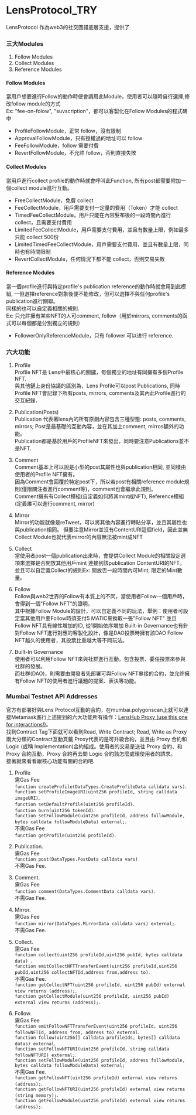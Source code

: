 # LensProtocol_TRY
LensProtocol 作為web3的社交圖譜底層支援，提供了

### 三大Modules
1. Follow Modules
2. Collect Modules
3. Reference Modules

#### Follow Modules
當用戶想要進行Follow的動作時便會調用此Module，使用者可以隨時自行選擇,修改follow module的方式    
Ex: "fee-on-folow", "suvscription"，都可以客製化在Follow Modules的程式碼中  
* ProfileFollowModule，正常 follow，沒有限制  
* ApprovalFollowModule，只有授權過的地址可以 follow  
* FeeFollowModule，follow 需要付費   
* RevertFollowModule，不允許 follow，否則直接失敗  

#### Collect Modules
當用戶進行collect profile的動作時就會呼叫此Function, 所有post都需要附加一個collect module進行互動。  
* FreeCollectModule，免費 collect  
* FeeCollectModule，用戶需要支付一定量的費用（Token）才能 collect  
* TimedFeeCollectModule，用戶只能在內容髮布後的一段時間內進行 collect，且需要支付費用  
* LimitedFeeCollectModule，用戶需要支付費用，並且有數量上限，例如最多只能 collect 500份  
* LimitedTimedFeeCollectModule，用戶需要支付費用，並且有數量上限，同時也有時間限制  
* RevertCollectModule，任何情況下都不能 collect，否則交易失敗  

#### Reference Modules
當一個profile進行與特定profile's publication reference的動作時就會用到此模組, 一但選擇reference對象後便不能修改，但可以選擇不與任何profile's publication進行關聯。   
同樣的也可以自定義相關的規則.  
Ex: 只允許擁有某些NFT的人可comment, follow（用於mirrors, comments的函式可以每個都是分別獨立的規則） 
* FollowerOnlyReferenceModule，只有 follower 可以进行 reference.  

### 六大功能  
1. Profile  
Profile NFT是 Lens中最核心的關鍵，每個獨立的地址有同擁有多個Profile NFT.  
與其他鏈上身份協議的區別為，Lens Profile可以post Publications, 同時Profile NFT會記錄下所有posts, mirrors, comments及其內此Profile進行的交互紀錄．   

2. Publication(Posts)  
Publication 代表著lens內的所有原創內容包含三種型態: posts, comments, mirrors; Post是最基礎的互動內容，並在其加上comment, mirros額外的功能。  
Publication都是基於用戶的ProfileNFT來發出，同時要注意Publications並不是NFT.  

3. Comment  
Comment基本上可以說是小型的post其屬性也與publication相同, 並同樣由使用者的Profile NFT擁有。  
因為Comment會回覆於特定post下，所以若post有相關reference module規則(僅限關注者進行comment等)，comment也會繼承此規則。  
Comment擁有有Collect模組(自定義如何將其mint成NFT), Reference模組(定義誰可以進行comment, mirror)

4. Mirror  
Mirror的功能就像是reTweet，可以將其他內容進行轉貼分享，並且其屬性也與publication相同。 
但要注意Mirror並沒有ContentURI這個field，因此並無Collect Module也就代表mirror的內容無法被mint成NFT

5. Collect  
當使用者post一個publication出來時，會提供Collect Module的相關設定選項來選擇是否開放其他用戶mint 連接到該publication ContentURI的NFT。   
並且可以自定義Collect的規則Ex: 開放否一段時間內可Mint, 限定的Mint數量。 

6. Follow  
Follow與web2世界的Follow有本質上的不同，當使用者Follow一個用戶時，會得到一個"Follow NFT"的證明。  
其中根據Follow Module的設計，可以自定義不同的玩法，舉例：使用者可設定當其他用戶要Follow時須支付5 MATIC來換取一張"Follow NFT"
並且Follow NFT具有線性增加的ID, 從1開始依序增加
Built-in Governance也有針對Follow NFT進行對應的客製化設計，像是DAO投票時擁有該DAO Follow NFT越久的使用者，其投票比重越大等不同玩法。  

7. Built-In Governance   
使用者可以利用Follow NFT來與社群進行互動，包含投票、委任投票來參與社群的發展。   
而社群(DAO)，則需要由開發者先部署可與Follow NFT串接的合約，並允許擁有Follow NFT的使用者進行議題的提案、表決等功能。  

### Mumbai Testnet API Addresses
官方有部署好與Lens Protocol互動的合約，在mumbai.polygonscan上就可以連接Metamask進行上述提到的六大功能所有操作：[LensHub Proxy (use this one for interactions!)](https://mumbai.polygonscan.com/address/0x60Ae865ee4C725cd04353b5AAb364553f56ceF82)。  
找到Contract Tag下面就可以看到Read, Write Contract; Read, Write as Proxy兩大分類的Contract互動頁籤
Proxy代表的是可升級合約，並且由 Proxy 合約和 Logic (或稱 Implementation)合約組成。使用者的交易是送往 Proxy 合約、和 Proxy 合約互動，Proxy 合約再去問 Logic 合約該怎麼處理使用者的請求。  
接著就來看看跟核心功能有關的合約吧.  

1. Profile    
需Gas Fee   
```function createProfile(DataTypes.CreateProfileData calldata vars)```.  
```function setProfileImageURI(uint256 profileId, string calldata imageURI)```.  
```function setDefaultProfile(uint256 profileId)```.  
```function burn(uint256 tokenId)```.  
```function setFollowModule(uint256 profileId, address followModule, bytes calldata followModuleData) external;```.  
不需Gas Fee   
```function getProfile(uint256 profileId)```.   

2. Publication.  
需Gas Fee   
```function post(DataTypes.PostData calldata vars)```   
不需Gas Fee.  

3. Comment.  
需Gas Fee   
```function comment(DataTypes.CommentData calldata vars)```.  
不需Gas Fee.  

4. Mirror.  
需Gas Fee   
```function mirror(DataTypes.MirrorData calldata vars) external;```.  
不需Gas Fee.  

5. Collect.  
需Gas Fee   
```function collect(uint256 profileId,uint256 pubId, bytes calldata data) ```.  
```function emitCollectNFTTransferEvent(uint256 profileId,uint256 pubId,uint256 collectNFTId,address from,address to)```.  
不需Gas Fee.  
```function getCollectNFT(uint256 profileId, uint256 pubId) external view returns (address);```.  
```function getCollectModule(uint256 profileId, uint256 pubId) external view returns (address);```.  

6. Follow.  
需Gas Fee   
```function emitFollowNFTTransferEvent(uint256 profileId, uint256 followNFTId, address from, address to) external```.  
```function follow(uint256[] calldata profileIds, bytes[] calldata datas) external```.  
```function setFollowNFTURI(uint256 profileId, string calldata followNFTURI) external;```.  
```function setFollowModule(uint256 profileId, address followModule, bytes calldata followModuleData) external;```   
不需Gas Fee.  
```function getFollowNFT(uint256 profileId) external view returns (address);```.  
```function getFollowNFTURI(uint256 profileId) external view returns (string memory);```.  
```function getFollowModule(uint256 profileId) external view returns (address);```.  


